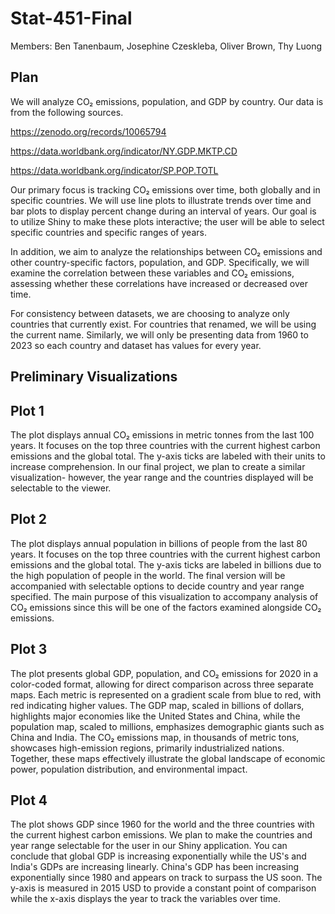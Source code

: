 # Stat-451-Final
Members: Ben Tanenbaum, Josephine Czeskleba, Oliver Brown, Thy Luong

## Plan
We will analyze CO₂ emissions, population, and GDP by country. Our data is from the following sources.

https://zenodo.org/records/10065794 

https://data.worldbank.org/indicator/NY.GDP.MKTP.CD

https://data.worldbank.org/indicator/SP.POP.TOTL

Our primary focus is tracking CO₂ emissions over time, both globally and in specific countries. We will use line plots to illustrate trends over time and bar plots to display percent change during an interval of years. Our goal is to utilize Shiny to make these plots interactive; the user will be able to select specific countries and specific ranges of years.

In addition, we aim to analyze the relationships between CO₂ emissions and other country-specific factors, population, and GDP. Specifically, we will examine the correlation between these variables and CO₂ emissions, assessing whether these correlations have increased or decreased over time.

For consistency between datasets, we are choosing to analyze only countries that currently exist. For countries that renamed, we will be using the current name. Similarly, we will only be presenting data from 1960 to 2023 so each country and dataset has values for every year.

## Preliminary Visualizations 

## Plot 1 
The plot displays annual CO₂ emissions in metric tonnes from the last 100 years. It focuses on the top three countries with the current highest carbon emissions and the global total. The y-axis ticks are labeled with their units to increase comprehension. In our final project, we plan to create a similar visualization- however, the year range and the countries displayed will be selectable to the viewer. 

## Plot 2
The plot displays annual population in billions of people from the last 80 years. It focuses on the top three countries with the current highest carbon emissions and the global total. The y-axis ticks are labeled in billions due to the high population of people in the world. The final version will be accompanied with selectable options to decide country and year range specified. The main purpose of this visualization to accompany analysis of CO₂ emissions since this will be one of the factors examined alongside CO₂ emissions.

## Plot 3

The plot presents global GDP, population, and CO₂ emissions for 2020 in a color-coded format, allowing for direct comparison across three separate maps. Each metric is represented on a gradient scale from blue to red, with red indicating higher values. The GDP map, scaled in billions of dollars, highlights major economies like the United States and China, while the population map, scaled to millions, emphasizes demographic giants such as China and India. The CO₂ emissions map, in thousands of metric tons, showcases high-emission regions, primarily industrialized nations. Together, these maps effectively illustrate the global landscape of economic power, population distribution, and environmental impact.

## Plot 4
The plot shows GDP since 1960 for the world and the three countries with the current highest carbon emissions. We plan to make the countries and year range selectable for the user in our Shiny application. You can conclude that global GDP is increasing exponentially while the US's and India's GDPs are increasing linearly. China's GDP has been increasing exponentially since 1980 and appears on track to surpass the US soon. The y-axis is measured in 2015 USD to provide a constant point of comparison while the x-axis displays the year to track the variables over time. 

